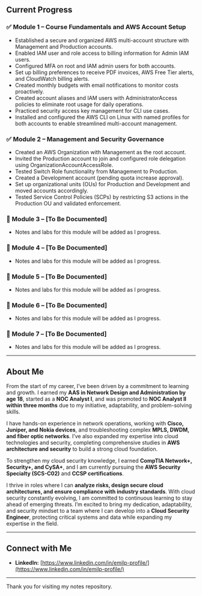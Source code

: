## Current Progress

### ✅ Module 1 – Course Fundamentals and AWS Account Setup

- Established a secure and organized AWS multi-account structure with Management and Production accounts.
- Enabled IAM user and role access to billing information for Admin IAM users.
- Configured MFA on root and IAM admin users for both accounts.
- Set up billing preferences to receive PDF invoices, AWS Free Tier alerts, and CloudWatch billing alerts.
- Created monthly budgets with email notifications to monitor costs proactively.
- Created account aliases and IAM users with AdministratorAccess policies to eliminate root usage for daily operations.
- Practiced security access key management for CLI use cases.
- Installed and configured the AWS CLI on Linux with named profiles for both accounts to enable streamlined multi-account management.

### ✅ Module 2 – Management and Security Governance

- Created an AWS Organization with Management as the root account.
- Invited the Production account to join and configured role delegation using OrganizationAccountAccessRole.
- Tested Switch Role functionality from Management to Production.
- Created a Development account (pending quota increase approval).
- Set up organizational units (OUs) for Production and Development and moved accounts accordingly.
- Tested Service Control Policies (SCPs) by restricting S3 actions in the Production OU and validated enforcement.

### 🔄 Module 3 – [To Be Documented]

- Notes and labs for this module will be added as I progress.

### 🔄 Module 4 – [To Be Documented]

- Notes and labs for this module will be added as I progress.

### 🔄 Module 5 – [To Be Documented]

- Notes and labs for this module will be added as I progress.

### 🔄 Module 6 – [To Be Documented]

- Notes and labs for this module will be added as I progress.

### 🔄 Module 7 – [To Be Documented]

- Notes and labs for this module will be added as I progress.


---

## About Me

From the start of my career, I’ve been driven by a commitment to learning and growth. I earned my **AAS in Network Design and Administration by age 18**, started as a **NOC Analyst I**, and was promoted to **NOC Analyst II within three months** due to my initiative, adaptability, and problem-solving skills.

I have hands-on experience in network operations, working with **Cisco, Juniper, and Nokia devices**, and troubleshooting complex **MPLS, DWDM, and fiber optic networks**. I’ve also expanded my expertise into cloud technologies and security, completing comprehensive studies in **AWS architecture and security** to build a strong cloud foundation.

To strengthen my cloud security knowledge, I earned **CompTIA Network+, Security+, and CySA+**, and I am currently pursuing the **AWS Security Specialty (SCS-C02)** and **CCSP certifications**.

I thrive in roles where I can **analyze risks, design secure cloud architectures, and ensure compliance with industry standards**. With cloud security constantly evolving, I am committed to continuous learning to stay ahead of emerging threats. I’m excited to bring my dedication, adaptability, and security mindset to a team where I can develop into a **Cloud Security Engineer**, protecting critical systems and data while expanding my expertise in the field.

---

## Connect with Me

- **LinkedIn:** [https://www.linkedin.com/in/emilp-profile/](https://www.linkedin.com/in/emilp-profile/)

---

Thank you for visiting my notes repository.
